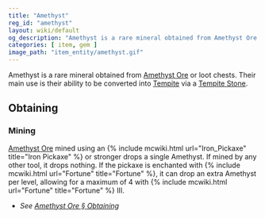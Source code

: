 ```yaml
---
title: "Amethyst"
reg_id: "amethyst"
layout: wiki/default
og_description: "Amethyst is a rare mineral obtained from Amethyst Ore or loot chests"
categories: [ item, gem ]
image_path: "item_entity/amethyst.gif"
---
```


Amethyst is a rare mineral obtained from [Amethyst Ore](/wiki/Amethyst_Ore) or loot chests. Their main use is their ability to be converted into [Tempite](/wiki/Tempite) via a [Tempite Stone](/wiki/Tempite_Stone).

## Obtaining
### Mining
[Amethyst Ore](/wiki/Amethyst_Ore) mined using an {% include mcwiki.html url="Iron_Pickaxe" title="Iron Pickaxe" %} or stronger drops a single Amethyst. If mined by any other tool, it drops nothing. If the pickaxe is enchanted with {% include mcwiki.html url="Fortune" title="Fortune" %}, it can drop an extra Amethyst per level, allowing for a maximum of 4 with {% include mcwiki.html url="Fortune" title="Fortune" %} III.
- *See [Amethyst Ore § Obtaining](/wiki/Amethyst_Ore#obtaining)*

<!-- ## Usage
### Crafting
<recipe includes> -->

<!-- ## Advancements
<advancements> -->
